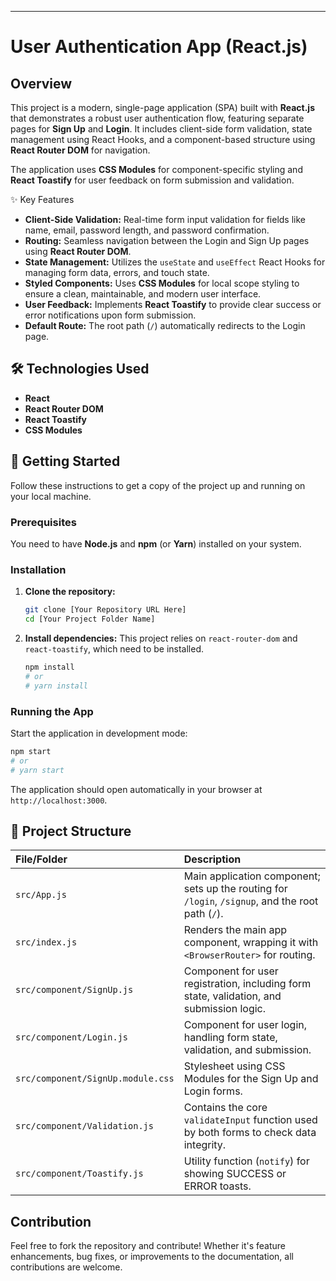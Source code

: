 

-----

# User Authentication App (React.js)

## Overview

This project is a modern, single-page application (SPA) built with **React.js** that demonstrates a robust user authentication flow, featuring separate pages for **Sign Up** and **Login**. It includes client-side form validation, state management using React Hooks, and a component-based structure using **React Router DOM** for navigation.

The application uses **CSS Modules** for component-specific styling and **React Toastify** for user feedback on form submission and validation.

✨ Key Features

  * **Client-Side Validation:** Real-time form input validation for fields like name, email, password length, and password confirmation.
  * **Routing:** Seamless navigation between the Login and Sign Up pages using **React Router DOM**.
  * **State Management:** Utilizes the `useState` and `useEffect` React Hooks for managing form data, errors, and touch state.
  * **Styled Components:** Uses **CSS Modules** for local scope styling to ensure a clean, maintainable, and modern user interface.
  * **User Feedback:** Implements **React Toastify** to provide clear success or error notifications upon form submission.
  * **Default Route:** The root path (`/`) automatically redirects to the Login page.

## 🛠️ Technologies Used

  * **React**
  * **React Router DOM**
  * **React Toastify**
  * **CSS Modules**

## 🚀 Getting Started

Follow these instructions to get a copy of the project up and running on your local machine.

### Prerequisites

You need to have **Node.js** and **npm** (or **Yarn**) installed on your system.

### Installation

1.  **Clone the repository:**

    ```bash
    git clone [Your Repository URL Here]
    cd [Your Project Folder Name]
    ```

2.  **Install dependencies:**
    This project relies on `react-router-dom` and `react-toastify`, which need to be installed.

    ```bash
    npm install
    # or 
    # yarn install
    ```

### Running the App

Start the application in development mode:

```bash
npm start
# or 
# yarn start
```

The application should open automatically in your browser at `http://localhost:3000`.

## 📂 Project Structure

| File/Folder | Description |
| :--- | :--- |
| `src/App.js` | Main application component; sets up the routing for `/login`, `/signup`, and the root path (`/`). |
| `src/index.js` | Renders the main app component, wrapping it with `<BrowserRouter>` for routing. |
| `src/component/SignUp.js` | Component for user registration, including form state, validation, and submission logic. |
| `src/component/Login.js` | Component for user login, handling form state, validation, and submission. |
| `src/component/SignUp.module.css` | Stylesheet using CSS Modules for the Sign Up and Login forms. |
| `src/component/Validation.js` | Contains the core `validateInput` function used by both forms to check data integrity. |
| `src/component/Toastify.js` | Utility function (`notify`) for showing SUCCESS or ERROR toasts. |

## Contribution

Feel free to fork the repository and contribute\! Whether it's feature enhancements, bug fixes, or improvements to the documentation, all contributions are welcome.
